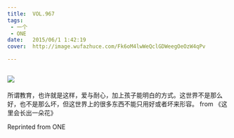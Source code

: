 ```yaml
---
title:	VOL.967
tags:
 - 一个
 - ONE
date:	2015/06/1 1:42:19
cover:	http://image.wufazhuce.com/Fk6oM4lwWeQclGDWeegOeOzW4qPv

---
```

![](http://image.wufazhuce.com/Fk6oM4lwWeQclGDWeegOeOzW4qPv)
---

所谓教育，也许就是这样，爱与耐心，加上孩子能明白的方式。这世界不是那么好，也不是那么坏，但这世界上的很多东西不能只用好或者坏来形容。 from 《这里会长出一朵花》
 
Reprinted from ONE
